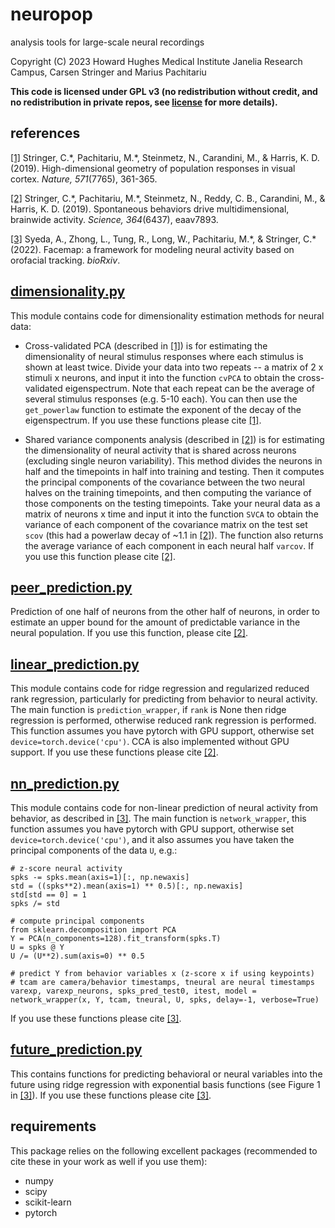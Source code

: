 # neuropop
analysis tools for large-scale neural recordings

Copyright (C) 2023 Howard Hughes Medical Institute Janelia Research Campus, Carsen Stringer and Marius Pachitariu

**This code is licensed under GPL v3 (no redistribution without credit, and no redistribution in private repos, see [license](LICENSE) for more details).**

## references

[[1]](https://www.ncbi.nlm.nih.gov/pmc/articles/PMC6642054/) Stringer, C.\*, Pachitariu, M.\*, Steinmetz, N., Carandini, M., & Harris, K. D. (2019). High-dimensional geometry of population responses in visual cortex. *Nature, 571*(7765), 361-365.

[[2]](https://www.ncbi.nlm.nih.gov/pmc/articles/PMC6525101/) Stringer, C.\*, Pachitariu, M.\*, Steinmetz, N., Reddy, C. B., Carandini, M., & Harris, K. D. (2019). Spontaneous behaviors drive multidimensional, brainwide activity. *Science, 364*(6437), eaav7893.

[[3]](https://www.biorxiv.org/content/10.1101/2022.11.03.515121v1) Syeda, A., Zhong, L., Tung, R., Long, W., Pachitariu, M.\*, & Stringer, C.\* (2022). Facemap: a framework for modeling neural activity based on orofacial tracking. *bioRxiv*.


## [dimensionality.py](neuropop/dimensionality.py)

This module contains code for dimensionality estimation methods for neural data:

* Cross-validated PCA (described in [[1]](https://www.ncbi.nlm.nih.gov/pmc/articles/PMC6642054/)) is for estimating the dimensionality of neural stimulus responses where each stimulus is shown at least twice. Divide your data into two repeats -- a matrix of 2 x stimuli x neurons, and input it into the function `cvPCA` to obtain the cross-validated eigenspectrum. Note that each repeat can be the average of several stimulus responses (e.g. 5-10 each). You can then use the `get_powerlaw` function to estimate the exponent of the decay of the eigenspectrum. If you use these functions please cite [[1]](https://www.ncbi.nlm.nih.gov/pmc/articles/PMC6642054/).

* Shared variance components analysis (described in [[2]](https://www.ncbi.nlm.nih.gov/pmc/articles/PMC6525101/)) is for estimating the dimensionality of neural activity that is shared across neurons (excluding single neuron variability). This method divides the neurons in half and the timepoints in half into training and testing. Then it computes the principal components of the covariance between the two neural halves on the training timepoints, and then computing the variance of those components on the testing timepoints. Take your neural data as a matrix of neurons x time and input it into the function `SVCA` to obtain the variance of each component of the covariance matrix on the test set `scov` (this had a powerlaw decay of ~1.1 in [[2]](https://www.ncbi.nlm.nih.gov/pmc/articles/PMC6525101/)). The function also returns the average variance of each component in each neural half `varcov`. If you use this function please cite [[2]](https://www.ncbi.nlm.nih.gov/pmc/articles/PMC6525101/).

## [peer_prediction.py](neuropop/peer_prediction.py)

Prediction of one half of neurons from the other half of neurons, in order to estimate an upper bound for the amount of predictable variance in the neural population. If you use this function, please cite [[2]](https://www.ncbi.nlm.nih.gov/pmc/articles/PMC6525101/).

## [linear_prediction.py](neuropop/linear_prediction.py)

This module contains code for ridge regression and regularized reduced rank regression, particularly for predicting from behavior to neural activity. The main function is `prediction_wrapper`, if `rank` is None then ridge regression is performed, otherwise reduced rank regression is performed. This function assumes you have pytorch with GPU support, otherwise set `device=torch.device('cpu')`. CCA is also implemented without GPU support. If you use these functions please cite [[2]](https://www.ncbi.nlm.nih.gov/pmc/articles/PMC6525101/).

## [nn_prediction.py](neuropop/nn_prediction.py)

This module contains code for non-linear prediction of neural activity from behavior, as described in [[3]](https://www.biorxiv.org/content/10.1101/2022.11.03.515121v1). The main function is `network_wrapper`, this function assumes you have pytorch with GPU support, otherwise set `device=torch.device('cpu')`, and it also assumes you have taken the principal components of the data `U`, e.g.:

```
# z-score neural activity
spks -= spks.mean(axis=1)[:, np.newaxis]
std = ((spks**2).mean(axis=1) ** 0.5)[:, np.newaxis]
std[std == 0] = 1
spks /= std

# compute principal components
from sklearn.decomposition import PCA
Y = PCA(n_components=128).fit_transform(spks.T)
U = spks @ Y
U /= (U**2).sum(axis=0) ** 0.5

# predict Y from behavior variables x (z-score x if using keypoints)
# tcam are camera/behavior timestamps, tneural are neural timestamps
varexp, varexp_neurons, spks_pred_test0, itest, model = network_wrapper(x, Y, tcam, tneural, U, spks, delay=-1, verbose=True)
```

If you use these functions please cite [[3]](https://www.biorxiv.org/content/10.1101/2022.11.03.515121v1).

## [future_prediction.py](neuropop/future_prediction.py)

This contains functions for predicting behavioral or neural variables into the future using ridge regression with exponential basis functions (see Figure 1 in [[3]](https://www.biorxiv.org/content/10.1101/2022.11.03.515121v1)). If you use these functions please cite [[3]](https://www.biorxiv.org/content/10.1101/2022.11.03.515121v1).

## requirements

This package relies on the following excellent packages (recommended to cite these in your work as well if you use them):
* numpy
* scipy
* scikit-learn
* pytorch
